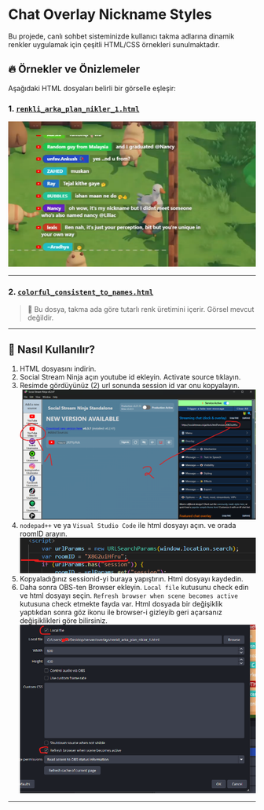 # Chat Overlay Nickname Styles

Bu projede, canlı sohbet sisteminizde kullanıcı takma adlarına dinamik renkler uygulamak için çeşitli HTML/CSS örnekleri sunulmaktadır.

## 🔥 Örnekler ve Önizlemeler

Aşağıdaki HTML dosyaları belirli bir görselle eşleşir:

### 1. [`renkli_arka_plan_nikler_1.html`](overlays/renkli_arka_plan_nikler_1.html)
![colorful_bg_nick_with_text_bg](overlays/images/renkli_arka_plan_nikler_1.png)

---

### 2. [`colorful_consistent_to_names.html`](overlays/colorful_consistent_to_names.html)

> 📌 Bu dosya, takma ada göre tutarlı renk üretimini içerir. Görsel mevcut değildir.

---

## 🚀 Nasıl Kullanılır?

1. HTML dosyasını indirin.
2. Social Stream Ninja açın youtube id ekleyin. Activate source tıklayın.
3. Resimde gördüyünüz (2) url sonunda session id var onu kopyalayın.
![colorful_bg_nick_with_text_bg](ninjachat.png)
4. `nodepad++` ve ya `Visual Studio Code` ile html dosyayı açın. ve orada roomID arayın.
![colorful_bg_nick_with_text_bg](roomid.png)
5. Kopyaladığınız sessionid-yi buraya yapıştırın. Html dosyayı kaydedin.
6. Daha sonra OBS-ten Browser ekleyin. `Local file` kutusunu check edin ve html dosyayı seçin.
`Refresh browser when scene becomes active` kutusuna check etmekte fayda var. Html dosyada bir değişiklik yaptıkdan sonra göz ikonu ile browser-i gizleyib geri açarsanız değişiklikleri göre bilirsiniz.
![colorful_bg_nick_with_text_bg](obs_browser.png)
---

